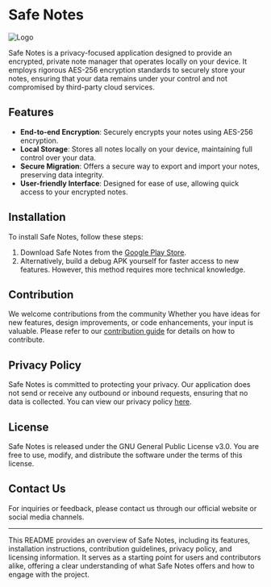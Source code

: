 # Safe Notes

![Logo](path/to/logo.png)

Safe Notes is a privacy-focused application designed to provide an encrypted, private note manager that operates locally on your device. It employs rigorous AES-256 encryption standards to securely store your notes, ensuring that your data remains under your control and not compromised by third-party cloud services.

## Features

- **End-to-end Encryption**: Securely encrypts your notes using AES-256 encryption.
- **Local Storage**: Stores all notes locally on your device, maintaining full control over your data.
- **Secure Migration**: Offers a secure way to export and import your notes, preserving data integrity.
- **User-friendly Interface**: Designed for ease of use, allowing quick access to your encrypted notes.

## Installation

To install Safe Notes, follow these steps:

1. Download Safe Notes from the [Google Play Store](link/to/download).
2. Alternatively, build a debug APK yourself for faster access to new features. However, this method requires more technical knowledge.

## Contribution

We welcome contributions from the community Whether you have ideas for new features, design improvements, or code enhancements, your input is valuable. Please refer to our [contribution guide](link/to/contribution_guide) for details on how to contribute.

## Privacy Policy

Safe Notes is committed to protecting your privacy. Our application does not send or receive any outbound or inbound requests, ensuring that no data is collected. You can view our privacy policy [here](link/to/privacy_policy).

## License

Safe Notes is released under the GNU General Public License v3.0. You are free to use, modify, and distribute the software under the terms of this license.

## Contact Us

For inquiries or feedback, please contact us through our official website or social media channels.

---

This README provides an overview of Safe Notes, including its features, installation instructions, contribution guidelines, privacy policy, and licensing information. It serves as a starting point for users and contributors alike, offering a clear understanding of what Safe Notes offers and how to engage with the project.
